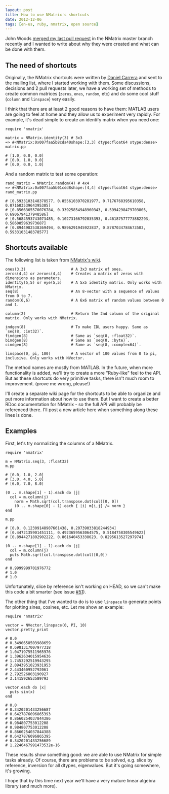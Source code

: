 ```yaml
---
layout: post
title: How to use NMatrix's shortcuts
date: 2012-12-06
tags: [en-us, ruby, nmatrix, open source]
---
```


John Woods [merged my last pull request](https://github.com/SciRuby/nmatrix/commit/2b480ce0985affc7218fc341fcb4e5024b30545b) in the NMatrix master branch recently and I wanted to write about why they were created and what can be done with them.

## The need of shortcuts

Originally, the NMatrix shortcuts were written by [Daniel Carrera](https://github.com/dcarrera) and sent to the mailing list, where I started working with them. Some discussions, decisions and 2 pull requests later, we have a working set of methods to create common matrices (`zeros`, `ones`, `random`, etc) and do some cool stuff (`column` and `linspace`) very easily.

I think that there are at least 2 good reasons to have them: MATLAB users are going to feel at home and they allow us to experiment very rapidly. For example, it's dead simple to create an identify matrix when you need one:

	require 'nmatrix'

	matrix = NMatrix.identity(3) # 3x3
	=> #<NMatrix:0x007faa5b8cda40shape:[3,3] dtype:float64 stype:dense> 
	matrix.pp

	# [1.0, 0.0, 0.0]
	# [0.0, 1.0, 0.0]
	# [0.0, 0.0, 1.0]

And a random matrix to test some operation:

	rand_matrix = NMatrix.random(4) # 4x4
	=> #<NMatrix:0x007faa5b01cdd8shape:[4,4] dtype:float64 stype:dense>
	rand_matrix.pp

	# [0.5933103148378577, 0.8556103970281977, 0.7176768395610358, 0.07160353964395305]
	# [0.8566365570076784, 0.33925854948960343, 0.5994298479703805, 0.6906794137948586]
	# [0.5684593743073485, 0.10273166792035393, 0.46187577773882293, 0.586085963973687]
	# [0.8944982538369494, 0.9896291945923837, 0.8787034784673503, 0.5933103148378577]

## Shortcuts available

The following list is taken from [NMatrix's wiki](https://github.com/SciRuby/nmatrix/wiki/NMatrix).

	ones(3,3)                    # A 3x3 matrix of ones.
	zeros(4,4) or zeroes(4,4)    # Creates a matrix of zeros with dimensions as parameters.
	identity(5,5) or eye(5,5)    # A 5x5 identity matrix. Only works with NMatrix.
	seq(8)                       # An 8-vector with a sequence of values from 0 to 7.
	random(6,6)                  # A 6x6 matrix of random values between 0 and 1.
	
	column(2)                    # Return the 2nd column of the original matrix. Only works with NMatrix.
	
	indgen(8)                    # To make IDL users happy. Same as `seq(8, :int32)`.
	findgen(8)                   # Same as `seq(8, :float32)`.
	bindgen(8)                   # Same as `seq(8, :byte)`.
	cindgen(8)                   # Same as `seq(8, :complex64)`.

	linspace(0, pi, 100)         # A vector of 100 values from 0 to pi, inclusive. Only works with NVector.

The method names are mostly from MATLAB. In the future, when more functionality is added, we'll try to create a more "Ruby-like" feel to the API. But as these shortcuts do very primitive tasks, there isn't much room to improvement. (prove me wrong, please!)

I'll create a separate wiki page for the shortcuts to be able to organize and put more information about how to use them. But I want to create a better RDoc documentation for NMatrix - so the full API will probably be referenced there. I'll post a new article here when something along these lines is done.

## Examples

First, let's try normalizing the columns of a NMatrix.

	require 'nmatrix'

	m = NMatrix.seq(3, :float32)
	m.pp

	# [0.0, 1.0, 2.0]
	# [3.0, 4.0, 5.0]
	# [6.0, 7.0, 8.0]

	(0 .. m.shape[1] - 1).each do |j|
	  col = m.column(j)
		norm = Math.sqrt(col.transpose.dot(col)[0, 0])
		(0 .. m.shape[0] - 1).each { |i| m[i,j] /= norm }
	end

	m.pp

	# [0.0, 0.12309148907661438, 0.20739033818244934]
	# [0.4472135901451111, 0.4923659563064575, 0.5184758305549622]
	# [0.8944271802902222, 0.861640453338623, 0.8295613527297974]

	(0 .. m.shape[1] - 1).each do |j|
	  col = m.column(j)
	  puts Math.sqrt(col.transpose.dot(col)[0,0])
	end

	# 0.9999999701976772
	# 1.0
	# 1.0

Unfortunately, slice by reference isn't working on HEAD, so we can't make this code a bit smarter (see issue [#51](https://github.com/SciRuby/nmatrix/issues/51)).

The other thing that I've wanted to do is to use `linspace` to generate points for plotting sines, cosines, etc. Let me show an example:

	require 'nmatrix'

	vector = NVector.linspace(0, PI, 10)
	vector.pretty_print

	# 0.0
	# 0.3490658503988659
	# 0.6981317007977318
	# 1.0471975511965976
	# 1.3962634015954636
	# 1.7453292519943295
	# 2.0943951023931953
	# 2.443460952792061
	# 2.792526803190927
	# 3.141592653589793
	
	vector.each do |x|
	  puts sin(x)
	end
	
	# 0.0
	# 0.3420201433256687
	# 0.6427876096865393
	# 0.8660254037844386
	# 0.984807753012208
	# 0.984807753012208
	# 0.8660254037844388
	# 0.6427876096865395
	# 0.3420201433256689
	# 1.2246467991473532e-16
	
These results show something good: we are able to use NMatrix for simple tasks already. Of course, there are problems to be solved, e.g. slice by reference, inversion for all dtypes, eigenvalues. But it's going somewhere, it's growing. 

I hope that by this time next year we'll have a very mature linear algebra library (and much more).